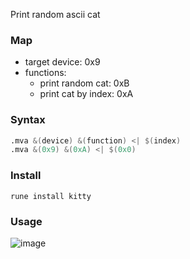 Print random ascii cat

### Map
- target device: 0x9
- functions:
  - print random cat: 0xB
  - print cat by index: 0xA

### Syntax

```asm
.mva &(device) &(function) <| $(index)
.mva &(0x9) &(0xA) <| $(0x0)
```

### Install
`rune install kitty`


### Usage

![image](https://user-images.githubusercontent.com/13326808/80649956-a27e0600-8a7b-11ea-8c2d-9ee96f29ba3e.png)

